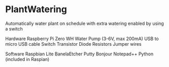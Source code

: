 # PlantWatering
Automatically water plant on schedule with extra watering enabled by using a switch

Hardware
Raspberry Pi Zero WH 
Water Pump (3-6V, max 200mA) 
USB to micro USB cable
Switch
Transistor
Diode
Resistors
Jumper wires

Software
Raspbian Lite
BanelaEtcher
Putty
Bonjour
Notepad++
Python (included in Raspian)



